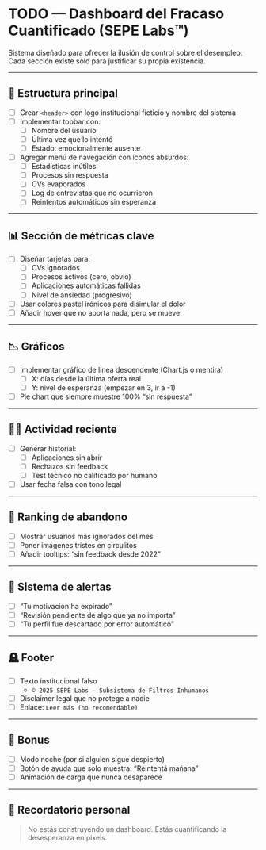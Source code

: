 # TODO — Dashboard del Fracaso Cuantificado (SEPE Labs™)

Sistema diseñado para ofrecer la ilusión de control sobre el desempleo. Cada sección existe solo para justificar su propia existencia.

---

## 🔧 Estructura principal

- [ ] Crear `<header>` con logo institucional ficticio y nombre del sistema
- [ ] Implementar topbar con:
  - [ ] Nombre del usuario
  - [ ] Última vez que lo intentó
  - [ ] Estado: emocionalmente ausente
- [ ] Agregar menú de navegación con íconos absurdos:
  - [ ] Estadísticas inútiles
  - [ ] Procesos sin respuesta
  - [ ] CVs evaporados
  - [ ] Log de entrevistas que no ocurrieron
  - [ ] Reintentos automáticos sin esperanza

---

## 📊 Sección de métricas clave

- [ ] Diseñar tarjetas para:
  - [ ] CVs ignorados
  - [ ] Procesos activos (cero, obvio)
  - [ ] Aplicaciones automáticas fallidas
  - [ ] Nivel de ansiedad (progresivo)
- [ ] Usar colores pastel irónicos para disimular el dolor
- [ ] Añadir hover que no aporta nada, pero se mueve

---

## 📉 Gráficos

- [ ] Implementar gráfico de línea descendente (Chart.js o mentira)
  - [ ] X: días desde la última oferta real
  - [ ] Y: nivel de esperanza (empezar en 3, ir a -1)
- [ ] Pie chart que siempre muestre 100% “sin respuesta”

---

## 🧑‍💻 Actividad reciente

- [ ] Generar historial:
  - [ ] Aplicaciones sin abrir
  - [ ] Rechazos sin feedback
  - [ ] Test técnico no calificado por humano
- [ ] Usar fecha falsa con tono legal

---

## 🧍 Ranking de abandono

- [ ] Mostrar usuarios más ignorados del mes
- [ ] Poner imágenes tristes en circulitos
- [ ] Añadir tooltips: “sin feedback desde 2022”

---

## 🔔 Sistema de alertas

- [ ] “Tu motivación ha expirado”
- [ ] “Revisión pendiente de algo que ya no importa”
- [ ] “Tu perfil fue descartado por error automático”

---

## 🪦 Footer

- [ ] Texto institucional falso
  - `© 2025 SEPE Labs — Subsistema de Filtros Inhumanos`
- [ ] Disclaimer legal que no protege a nadie
- [ ] Enlace: `Leer más (no recomendable)`

---

## 🧪 Bonus

- [ ] Modo noche (por si alguien sigue despierto)
- [ ] Botón de ayuda que solo muestra: “Reintentá mañana”
- [ ] Animación de carga que nunca desaparece

---

## 🧠 Recordatorio personal

> No estás construyendo un dashboard. Estás cuantificando la desesperanza en pixels.
